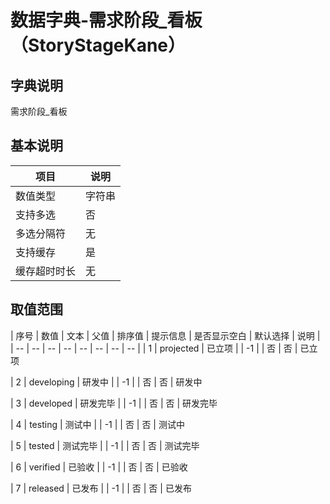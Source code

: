 # 数据字典-需求阶段_看板（StoryStageKane）
## 字典说明
需求阶段_看板

## 基本说明
| 项目 | 说明 |
| -- | -- |
| 数值类型 | 字符串 |
| 支持多选 | 否 |
| 多选分隔符 | 无 |
| 支持缓存 | 是 |
| 缓存超时时长 | 无 |

## 取值范围
| 序号 | 数值 | 文本 | 父值 | 排序值 | 提示信息 | 是否显示空白 | 默认选择 | 说明 |
| -- | -- | -- | -- | -- | -- | -- | -- |
| 1 | projected | 已立项 |  | -1 |  | 否 | 否 | 已立项

| 2 | developing | 研发中 |  | -1 |  | 否 | 否 | 研发中

| 3 | developed | 研发完毕 |  | -1 |  | 否 | 否 | 研发完毕

| 4 | testing | 测试中 |  | -1 |  | 否 | 否 | 测试中

| 5 | tested | 测试完毕 |  | -1 |  | 否 | 否 | 测试完毕

| 6 | verified | 已验收 |  | -1 |  | 否 | 否 | 已验收

| 7 | released | 已发布 |  | -1 |  | 否 | 否 | 已发布


